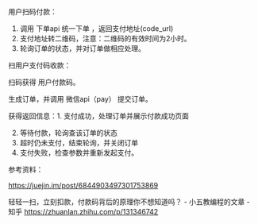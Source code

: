 用户扫码付款：

1. 调用 下单api 统一下单 ，返回支付地址(code_url)
2. 支付地址转二维码，注意：二维码的有效时间为2小时。
3. 轮询订单的状态，并对订单做相应处理。





扫用户支付码收款：

扫码获得 用户付款码。

生成订单，并调用 微信api（pay） 提交订单。

获得返回信息：1. 支付成功，处理订单并展示付款成功页面

2. 等待付款，轮询查该订单的状态
3. 超时仍未支付，结束轮询，并关闭订单
4.  支付失败，检查参数并重新发起支付。











参考资料：

https://juejin.im/post/6844903497301753869

轻轻一扫，立刻扣款，付款码背后的原理你不想知道吗？ - 小五教编程的文章 - 知乎 https://zhuanlan.zhihu.com/p/131346742